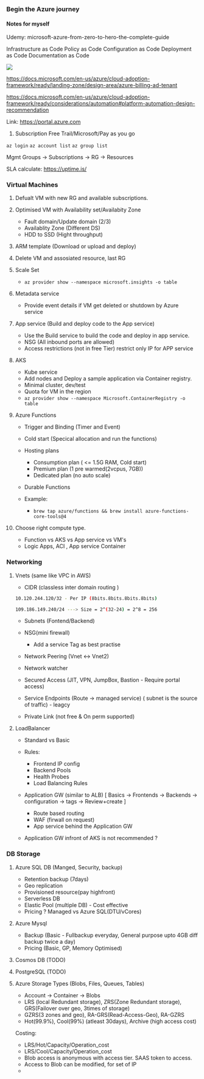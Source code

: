 ### Begin the Azure journey

#### Notes for myself

Udemy:
microsoft-azure-from-zero-to-hero-the-complete-guide

Infrastructure as Code
Policy as Code
Configuration as Code
Deployment as Code
Documentation as Code

![](https://docs.microsoft.com/en-us/azure/cloud-adoption-framework/ready/enterprise-scale/media/az-scopes-billing.png)

https://docs.microsoft.com/en-us/azure/cloud-adoption-framework/ready/landing-zone/design-area/azure-billing-ad-tenant

https://docs.microsoft.com/en-us/azure/cloud-adoption-framework/ready/considerations/automation#platform-automation-design-recommendation

Link:
<https://portal.azure.com>

1. Subscription Free Trail/Microsoft/Pay as you go

`az login`
`az account list`
`az group list`

Mgmt Groups -> Subscriptions -> RG -> Resources

SLA calculate:
<https://uptime.is/>

### Virtual Machines

1. Defualt VM with new RG and available subscriptions.

2. Optimised VM with Availability set/Availabity Zone

    - Fault domain/Update domain (2/3)
    - Availablity Zone (Different DS)
    - HDD to SSD (Hight throughput)

3. ARM template (Download or upload and deploy)

4. Delete VM and assosiated resource, last RG

5. Scale Set

    - `az provider show --namespace microsoft.insights -o table`

6. Metadata service

    - Provide event details if VM get deleted or shutdown by Azure service

7. App service (Build and deploy code to the App service)

    - Use the Build service to build the code and deploy in app service.
    - NSG (All inbound ports are allowed)
    - Access restrictions (not in free Tier) restrict only IP for APP service

8. AKS

    - Kube service
    - Add nodes and Deploy a sample application via Container registry.
    - Minimal cluster, dev/test
    - Quota for VM in the region
    - `az provider show --namespace Microsoft.ContainerRegistry -o table`

9. Azure Functions

    - Trigger and Binding (Timer and Event)
    - Cold start (Specical allocation and run the functions)
    - Hosting plans
        - Consumption plan ( <= 1.5G RAM, Cold start)
        - Premium plan (1 pre warmed(2vcpus, 7GB))
        - Dedicated plan (no auto scale)
    - Durable Functions

    - Example:
        - `brew tap azure/functions && brew install azure-functions-core-tools@4`

10. Choose right compute type.
    - Function vs AKS vs App service vs VM's
    - Logic Apps, ACI , App service Container

### Networking

1. Vnets (same like VPC in AWS)

    - CIDR (classless inter domain routing )

    ```bash
    10.120.244.120/32 - Per IP (8bits.8bits.8bits.8bits)

    109.186.149.240/24 ---> Size = 2^(32-24) = 2^8 = 256
    ```

    - Subnets (Fontend/Backend)

    - NSG(mini firewall)

        - Add a service Tag as best practise

    - Network Peering (Vnet <-> Vnet2)

    - Network watcher

    - Secured Access (JIT, VPN, JumpBox, Bastion - Require portal access)

    - Service Endpoints (Route -> managed service) ( subnet is the source of traffic) - leagcy

    - Private Link (not free & On perm supported)

2. LoadBalancer

    - Standard vs Basic
    - Rules:

        - Frontend IP config
        - Backend Pools
        - Health Probes
        - Load Balancing Rules

    - Application GW (similar to ALB) [ Basics -> Frontends -> Backends -> configuration -> tags -> Review+create ]

        - Route based routing
        - WAF (firwall on request)
        - App service behind the Application GW

    - Application GW infront of AKS is not recommended ?

### DB Storage

1. Azure SQL DB (Manged, Security, backup)

    - Retention backup (7days)
    - Geo replication
    - Provisioned resource(pay highfront)
    - Serverless DB
    - Elastic Pool (multiple DB) - Cost effective
    - Pricing ? Managed vs Azure SQL(DTU/vCores)
      <WIP>

2. Azure Mysql

    - Backup (Basic - Fullbackup everyday, General purpose upto 4GB diff backup twice a day)
    - Pricing (Basic, GP, Memory Optimised)

3. Cosmos DB (TODO)

4. PostgreSQL (TODO)

5. Azure Storage Types (Blobs, Files, Queues, Tables)

    - Account -> Container -> Blobs
    - LRS (local Redundant storage), ZRS(Zone Redundant storage), GRS(Failover over geo, 3times of storage)
    - GZRS(3 zones and geo), RA-GRS(Read-Access-Geo), RA-GZRS
    - Hot(99.9%), Cool(99%) (atleast 30days), Archive (high access cost)

    Costing:

    - LRS/Hot/Capacity/Operation_cost
    - LRS/Cool/Capacity/Operation_cost
    - Blob access is anonymous with access tier. SAAS token to access.
    - Access to Blob can be modified, for set of IP
    -
